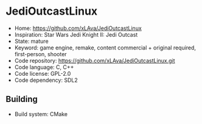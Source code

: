 # JediOutcastLinux

- Home: https://github.com/xLAva/JediOutcastLinux
- Inspiration: Star Wars Jedi Knight II: Jedi Outcast
- State: mature
- Keyword: game engine, remake, content commercial + original required, first-person, shooter
- Code repository: https://github.com/xLAva/JediOutcastLinux.git
- Code language: C, C++
- Code license: GPL-2.0
- Code dependency: SDL2

## Building

- Build system: CMake
